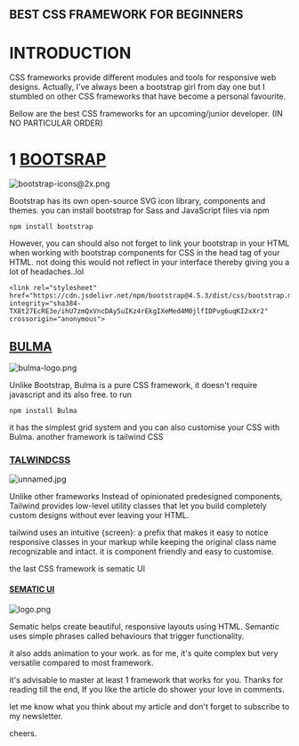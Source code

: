 ## BEST CSS FRAMEWORK FOR BEGINNERS

# INTRODUCTION
CSS frameworks provide different modules and tools for responsive web designs. Actually, I've always been a bootstrap girl from day one but I stumbled on other CSS frameworks that have become a personal favourite.

Bellow are the best CSS frameworks for an upcoming/junior developer. (IN NO PARTICULAR ORDER)






# 1 [BOOTSRAP](https://getbootstrap.com/) 

![bootstrap-icons@2x.png](https://cdn.hashnode.com/res/hashnode/image/upload/v1605296409308/VAZNT1Vx4.png)



 Bootstrap has its own open-source SVG icon library, components and themes. you can install bootstrap for  Sass and JavaScript files via npm

```
npm install bootstrap

```

However, you can should also not forget to link your bootstrap in your HTML when working with bootstrap components for CSS in the head tag of your HTML. not doing this would not reflect in your interface thereby giving you a lot of headaches..lol
```
<link rel="stylesheet" href="https://cdn.jsdelivr.net/npm/bootstrap@4.5.3/dist/css/bootstrap.min.css" integrity="sha384-TX8t27EcRE3e/ihU7zmQxVncDAy5uIKz4rEkgIXeMed4M0jlfIDPvg6uqKI2xXr2" crossorigin="anonymous">

``` 

##  [BULMA](https://bulma.io/) 

![bulma-logo.png](https://cdn.hashnode.com/res/hashnode/image/upload/v1605298839903/1d2Sz4tRM.png)


Unlike Bootstrap, Bulma is a pure CSS framework, it doesn't require javascript and its also free.
to run
```
npm install Bulma
``` 
it has the simplest grid system and you can also customise your CSS with Bulma. another framework is tailwind CSS


### [TALWINDCSS](https://tailwindcss.com/) 



![unnamed.jpg](https://cdn.hashnode.com/res/hashnode/image/upload/v1605300766355/Rg6dHjMLo.jpeg)
 
Unlike other frameworks Instead of opinionated predesigned components, Tailwind provides low-level utility classes that let you build completely custom designs without ever leaving your HTML.

tailwind uses an intuitive {screen}: a prefix that makes it easy to notice responsive classes in your markup while keeping the original class name recognizable and intact. it is component friendly and easy to customise.

the last CSS framework is sematic UI

####  [SEMATIC UI](https://semantic-ui.com/) 

![logo.png](https://cdn.hashnode.com/res/hashnode/image/upload/v1605301996852/epwuxjlJE.png)

Sematic helps create beautiful, responsive layouts using HTML. Semantic uses simple phrases called behaviours that trigger functionality.

it also adds animation to your work. as for me, it's quite complex but very versatile compared to most framework.

it's advisable to master at least 1 framework that works for you. 
Thanks for reading till the end, If you like the article do shower your love in comments.

let me know what you think about my article and don't forget to subscribe to my newsletter.

cheers.







